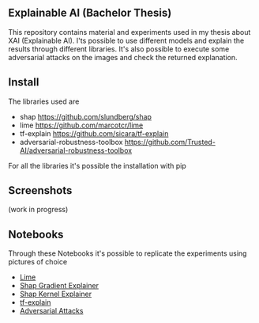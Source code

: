 ## Explainable AI (Bachelor Thesis)
This repository contains material and experiments used in my thesis about XAI (Explainable AI).  I'ts possible to use different models and explain the results through different libraries. It's  also possible to execute some adversarial attacks on the images and check the returned explanation.

## Install
The libraries used are  
- shap https://github.com/slundberg/shap
- lime https://github.com/marcotcr/lime
- tf-explain https://github.com/sicara/tf-explain
- adversarial-robustness-toolbox https://github.com/Trusted-AI/adversarial-robustness-toolbox
  
For all the libraries it's possible the installation with pip

## Screenshots
(work in progress)

## Notebooks
Through these Notebooks it's possible to replicate the experiments using pictures of choice
- [Lime](/XAI_libraries/imageExplain(lime).ipynb)
- [Shap Gradient Explainer](/XAI_libraries/imageExplain(shap).ipynb)
- [Shap Kernel Explainer](/XAI_libraries/imageExplain(shap2).ipynb)
- [tf-explain](/XAI_libraries/imageExplain(tfexplain).ipynb)
- [Adversarial Attacks](/Adversarial_Attacks/attacks.ipynb)



